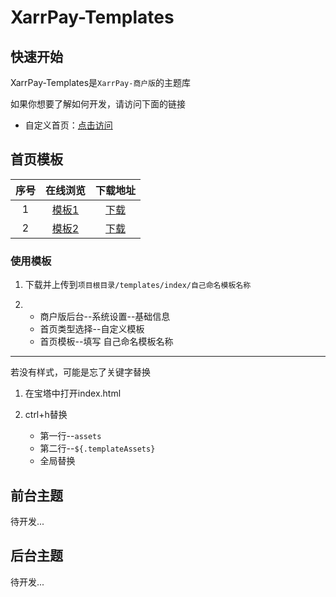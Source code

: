 # XarrPay-Templates
## 快速开始
XarrPay-Templates是`XarrPay-商户版`的主题库

如果你想要了解如何开发，请访问下面的链接
- 自定义首页：[点击访问](https://github.com/Novices666/XarrPay-Templates/tree/main/index)

## 首页模板
| 序号 | 在线浏览 | 下载地址 |
| :--: | :--: | :--: |
| 1 | [模板1](https://novices666.github.io/XarrPay-Templates/index/templates_1/) | [下载](https://github.com/novices666/XarrPay-Templates/raw/master/index/src/template_1.zip) |
| 2 | [模板2](https://novices666.github.io/XarrPay-Templates/index/templates_2/) | [下载](https://github.com/novices666/XarrPay-Templates/raw/master/index/src/template_2.zip) |

### 使用模板
1. 下载并上传到`项目根目录/templates/index/自己命名模板名称`

2. - 商户版后台--系统设置--基础信息
   - 首页类型选择--自定义模板
   - 首页模板--填写  自己命名模板名称
---
若没有样式，可能是忘了关键字替换

1. 在宝塔中打开index.html

2. ctrl+h替换
   - 第一行--`assets`
   - 第二行--`${.templateAssets}`
   - 全局替换
## 前台主题
待开发...
## 后台主题
待开发...